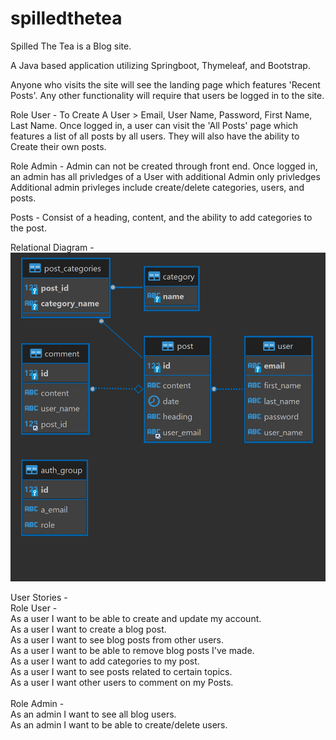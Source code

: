 # spilledthetea

Spilled The Tea is a Blog site. 

A Java based application utilizing Springboot, Thymeleaf, and Bootstrap. 

Anyone who visits the site will see the landing page which features 'Recent Posts'.
Any other functionality will require that users be logged in to the site.


Role User -
To Create A User > Email, User Name, Password, First Name, Last Name.
Once logged in, a user can visit the 'All Posts' page which features a list of all posts by all users. They will also have the ability to Create their own posts.

Role Admin - 
Admin can not be created through front end.
Once logged in, an admin has all privledges of a User with additional Admin only privledges
Additional admin privleges include create/delete categories, users, and posts.

Posts - 
Consist of a heading, content, and the ability to add categories to the post.


Relational Diagram -
![Er Diagram](/src/main/resources/static/images/ER_Diagram.png)


User Stories - <br>
Role User - <br>
As a user I want to be able to create and update my account. <br>
As a user I want to create a blog post. <br>
As a user I want to see blog posts from other users. <br>
As a user I want to be able to remove blog posts I've made. <br>
As a user I want to add categories to my post. <br>
As a user I want to see posts related to certain topics. <br>
As a user I want other users to comment on my Posts. <br>
<br>
Role Admin - <br>
As an admin I want to see all blog users. <br>
As an admin I want to be able to create/delete users. <br>

